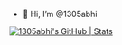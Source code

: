 - 👋 Hi, I’m @1305abhi
<!---
1305abhi/1305abhi is a ✨ special ✨ repository because its `README.md` (this file) appears on your GitHub profile.
You can click the Preview link to take a look at your changes.
--->
[![1305abhi's GitHub | Stats](https://stats.quine.sh/1305abhi/github?theme=dark)](https://quine.sh?utm_source=widgets&utm_campaign=1305abhi)
